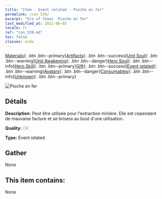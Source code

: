 ```yaml
---
title: "Item - Event related - Pioche en fer"
permalink: /con_539/
excerpt: "Era of Chaos  Pioche en fer"
last_modified_at: 2021-06-03
locale: fr
ref: "con_539.md"
toc: false
classes: wide
---
```

 [Materials](/ItemsFR/){: .btn .btn--primary}[Artifacts](/ItemsFR/Artifacts/){: .btn .btn--success}[Unit Soul](/ItemsFR/UnitSoul/){: .btn .btn--warning}[Unit Awakening](/ItemsFR/UnitAwakening/){: .btn .btn--danger}[Hero Soul](/ItemsFR/HeroSoul/){: .btn .btn--info}[Hero Skill](/ItemsFR/HeroSkill/){: .btn .btn--primary}[Gift](/ItemsFR/Gift/){: .btn .btn--success}[Event related](/ItemsFR/Events/){: .btn .btn--warning}[Avatars](/ItemsFR/Avatars/){: .btn .btn--danger}[Consumables](/ItemsFR/Consumables/){: .btn .btn--info}[Unknown](/ItemsFR/Unknown/){: .btn .btn--primary}

 ![Pioche en fer](/images/t/i_10025.png)

## Détails
 **Description:** Peut être utilisée pour l'extraction minière. Elle est cependant de mauvaise facture et se brisera au bout d'une utilisation.

 **Quality:** <span style="color: #DA70D6">OK</span>

 **Type:** Event related

## Gather

  None

## This item contains:

  None

